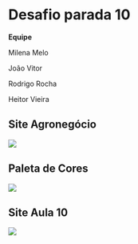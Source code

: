 <h1> Desafio parada 10</h1>

<p><b>Equipe</b></p>
<p>Milena Melo</p>
<p>João Vitor</p>
<p> Rodrigo Rocha</p>
<p> Heitor Vieira </p>


<h2> Site Agronegócio </h2> 
<img src= "https://user-images.githubusercontent.com/89108304/231022415-dcb8cc6b-4e1f-4a6d-926c-3e542dd09d88.png">

<h2> Paleta de Cores </h2>
<img src="https://user-images.githubusercontent.com/89108304/231023073-764f8a0b-3bd3-4b60-8cf6-c46076750ab4.png">

<h2>Site Aula 10</h2>
<img src="(https://user-images.githubusercontent.com/89108304/231023271-c1d70ef1-b944-4e63-b8b5-5d13f45bb93a.pngs">
